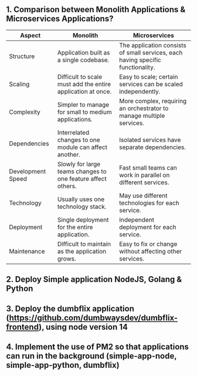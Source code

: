 ## 1. Comparison between Monolith Applications & Microservices Applications?

| **Aspect**           | **Monolith**                                                                 | **Microservices**                                                                                     |
|----------------------|------------------------------------------------------------------------------|-------------------------------------------------------------------------------------------------------|
| Structure         | Application built as a single codebase.                 | The application consists of small services, each having specific functionality.    |
| Scaling       | Difficult to scale must add the entire application at once.                | Easy to scale; certain services can be scaled independently.                               |
| Complexity     | Simpler to manage for small to medium applications.     | More complex, requiring an orchestrator to manage multiple services.        |
| Dependencies   | Interrelated changes to one module can affect another.           | Isolated services have separate dependencies.                                                    |
| Development Speed | Slowly for large teams changes to one feature affect others. | Fast small teams can work in parallel on different services.                                         |
| Technology        | Usually uses one technology stack.                                 | May use different technologies for each service.                                            |
| Deployment       | Single deployment for the entire application.                                 | Independent deployment for each service.                                                         |
| Maintenance      | Difficult to maintain as the application grows.                             | Easy to fix or change without affecting other services.                                         |

## 2. Deploy Simple application NodeJS, Golang & Python

## 3. Deploy the dumbflix application (https://github.com/dumbwaysdev/dumbflix-frontend), using node version 14

## 4. Implement the use of PM2 so that applications can run in the background (simple-app-node, simple-app-python, dumbflix)
